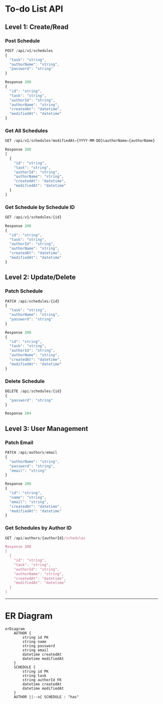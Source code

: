 # To-do List API

## Level 1: Create/Read
### Post Schedule
```javascript
POST /api/v1/schedules
{
  "task": "string",
  "authorName": "string",
  "password": "string"
}

Response 200
{
  "id": "string",
  "task": "string",
  "authorId": "string",
  "authorName": "string",
  "createdAt": "datetime",
  "modifiedAt": "datetime"
}
```

### Get All Schedules
```javascript
GET /api/v1/schedules?modifiedAt={YYYY-MM-DD}&authorName={authorName}

Response 200
[
  {
    "id": "string",
    "task": "string",
    "authorId": "string", 
    "authorName": "string",
    "createdAt": "datetime",
    "modifiedAt": "datetime"
  }
]
```

### Get Schedule by Schedule ID
```javascript
GET /api/v1/schedules/{id}

Response 200
{
  "id": "string",
  "task": "string",
  "authorId": "string",
  "authorName": "string",
  "createdAt": "datetime", 
  "modifiedAt": "datetime"
}
```

## Level 2: Update/Delete
### Patch Schedule
```javascript
PATCH /api/schedules/{id}
{
  "task": "string",
  "authorName": "string",
  "password": "string"
}

Response 200
{
  "id": "string",
  "task": "string",
  "authorId": "string",
  "authorName": "string",
  "createdAt": "datetime",
  "modifiedAt": "datetime"
}
```

### Delete Schedule
```javascript
DELETE /api/schedules/{id}
{
  "password": "string"
}

Response 204
```

## Level 3: User Management
### Patch Email
```javascript
PATCH /api/authors/email
{
  "authorName": "string",
  "password": "string",
  "email": "string"
}

Response 200
{
  "id": "string",
  "name": "string",
  "email": "string",
  "createdAt": "datetime",
  "modifiedAt": "datetime"
}
```

### Get Schedules by Author ID
```javascript
GET /api/authors/{authorId}/schedules

Response 200
[
  {
    "id": "string",
    "task": "string",
    "authorId": "string",
    "authorName": "string",
    "createdAt": "datetime",
    "modifiedAt": "datetime"
  }
]
```
---
# ER Diagram

```mermaid
erDiagram
    AUTHOR {
        string id PK
        string name
        string password
        string email
        datetime createdAt
        datetime modifiedAt
    }
    SCHEDULE {
        string id PK
        string task
        string authorId FK
        datetime createdAt
        datetime modifiedAt
    }
    AUTHOR ||--o{ SCHEDULE : "has"
```